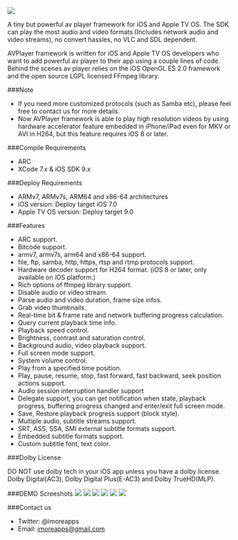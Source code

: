
[![](https://dl.dropboxusercontent.com/u/87201024/avplayer/banner.jpg)](https://dl.dropboxusercontent.com/u/87201024/avplayer/banner.jpg)

A tiny but powerful av player framework for iOS and Apple TV OS. The SDK can play the most audio and video formats (Includes network audio and video streams), no convert hassles, no VLC and SDL dependent.

AVPlayer framework is written for iOS and Apple TV OS developers who want to add powerful av player to their app using a couple lines of code. Behind the scenes av player relies on the iOS OpenGL ES 2.0 framework and the open source LGPL licensed FFmpeg library.

###Note
- If you need more customized protocols (such as Samba etc), please feel free to contact us for more details.
- Now AVPlayer framework is able to play high resolution videos by using hardware accelerator feature embedded in iPhone/iPad even for MKV or AVI in H264, but this feature requires iOS 8 or later.
 
###Compile Requirements

 - ARC
 - XCode 7.x & iOS SDK 9.x

###Deploy Requirements

 - ARMv7, ARMv7s, ARM64 and x86-64 architectures
 - iOS version: Deploy target iOS 7.0
 - Apple TV OS version: Deploy target 9.0

###Features

 - ARC support.
 - Bitcode support.
 - armv7, armv7s, arm64 and x86-64 support.
 - file, ftp, samba, http, https, rtsp and rtmp protocols support.
 - Hardware decoder support for H264 format. (iOS 8 or later, only available on iOS platform.)
 - Rich options of ffmpeg library support.
 - Disable audio or video stream.
 - Parse audio and video duration, frame size infos.
 - Grab video thumbnails.
 - Real-time bit & frame rate and network buffering progress calculation.
 - Query current playback time info.
 - Playback speed control.
 - Brightness, contrast and saturation control.
 - Background audio, video playback support.
 - Full screen mode support.
 - System volume control.
 - Play from a specified time position.
 - Play, pause, resume, stop, fast forward, fast backward, seek position actions support.
 - Audio session interruption handler support
 - Delegate support, you can get notification when state, playback progress, buffering progress changed and enter/exit full screen mode.
 - Save, Restore playback progress support (block style).
 - Multiple audio, subtitle streams support.
 - SRT, ASS, SSA, SMI external subtitle formats support.
 - Embedded subtitle formats support.
 - Custom subtitle font, text color.

###Dolby License

DO NOT use dolby tech in your iOS app unless you have a dolby license.
Dolby Digital(AC3), Dolby Digital Plus(E-AC3) and Dolby TrueHD(MLP).

###DEMO Screeshots
[![](https://dl.dropboxusercontent.com/u/87201024/avplayer/1.png)](https://dl.dropboxusercontent.com/u/87201024/avplayer/1.png)
[![](https://dl.dropboxusercontent.com/u/87201024/avplayer/2.png)](https://dl.dropboxusercontent.com/u/87201024/avplayer/2.png)
[![](https://dl.dropboxusercontent.com/u/87201024/avplayer/3.png)](https://dl.dropboxusercontent.com/u/87201024/avplayer/3.png)
[![](https://dl.dropboxusercontent.com/u/87201024/avplayer/6.png)](https://dl.dropboxusercontent.com/u/87201024/avplayer/6.png)
[![](https://dl.dropboxusercontent.com/u/87201024/avplayer/4.png)](https://dl.dropboxusercontent.com/u/87201024/avplayer/4.png)
[![](https://dl.dropboxusercontent.com/u/87201024/avplayer/5.png)](https://dl.dropboxusercontent.com/u/87201024/avplayer/5.png)

###Contact us

 - Twitter: @imoreapps
 - Email: imoreapps@gmail.com
